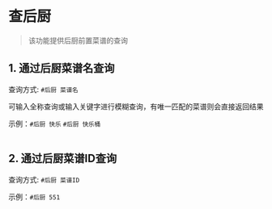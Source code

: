 # 查后厨

> 该功能提供后厨前置菜谱的查询

## 1. 通过后厨菜谱名查询

查询方式: `#后厨 菜谱名`

可输入全称查询或输入关键字进行模糊查询，有唯一匹配的菜谱则会直接返回结果

示例：`#后厨 快乐` `#后厨 快乐桶`

![]()

## 2. 通过后厨菜谱ID查询

查询方式: `#后厨 菜谱ID`

示例：`#后厨 551`

![]()